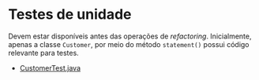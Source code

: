 # Testes de unidade #

Devem estar disponíveis antes das operações de _refactoring_.
Inicialmente, apenas a classe `Customer`, por meio do método `statement()` possui código relevante para testes.

  * [CustomerTest.java](http://exemplos.googlecode.com/svn/tags/refactoring-v0/teste/CustomerTest.java)